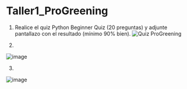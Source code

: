 # Taller1_ProGreening
1. Realice el quiz Python Beginner Quiz (20 preguntas) y adjunte pantallazo con el resultado (mínimo 90% bien).
![Quiz ProGreening](https://github.com/Pablofcf/Taller1_ProGreening/assets/159049788/e2229855-3e9a-43a6-9c9a-3b5d0cf38959)

2.
![image](https://github.com/Pablofcf/Taller1_ProGreening/assets/159049788/0237cf10-8291-4046-bc76-87e2419d8365)

3.
![image](https://github.com/Pablofcf/Taller1_ProGreening/assets/159049788/69e9ceb2-c570-4add-add2-978df66fe9d2)

